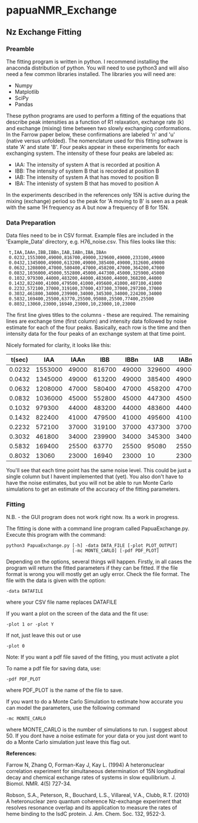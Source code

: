 # papuaNMR_Exchange

## Nz Exchange Fitting

### Preamble

The fitting program is written in python. I recommend installing the anaconda distribution of python. You will need to use python3 and will also need a few common libraries installed.  The libraries you will need are:

* Numpy
* Matplotlib
* SciPy
* Pandas

These python programs are used to perform a fitting of the equations that describe peak intensities as a function of R1 relaxation,  exchange rate (k) and exchange (mixing) time between two slowly exchanging conformations. In the Farrow paper below, these confirmations are labeled 'n' and 'u' (native versus unfolded). The nomenclature used for this fitting software is state 'A' and state 'B'. Four peaks appear in these experiments for each exchanging system. The intensity of these four peaks are labeled as:

* IAA: The intensity of system A that is recorded at position A
* IBB: The intensity of system B that is recorded at position B
* IAB: The intensity of system A that has moved to position B
* IBA: The intenisty of system B that has moved to position A

In the experiments described in the references only 15N is active during the mixing (exchange) period so the peak for 'A moving to B' is seen as a peak with the same 1H frequency as A but now a frequency of B for 15N. 

### Data Preparation

Data files need to be in CSV format. Example files are included in the 'Example_Data' directory, e.g. H76_noise.csv. This files looks like this:
```
 t,IAA,IAAn,IBB,IBBn,IAB,IABn,IBA,IBAn 
 0.0232,1553000,49000,816700,49000,329600,49000,233100,49000
 0.0432,1345000,49000,613200,49000,385400,49000,312600,49000
 0.0632,1208000,47000,580400,47000,458200,47000,364200,47000
 0.0832,1036000,45000,552800,45000,447300,45000,325900,45000
 0.1032,979300,44000,483200,44000,483600,44000,368200,44000
 0.1432,822400,41000,479500,41000,495600,41000,407100,41000
 0.2232,572100,37000,319100,37000,437300,37000,297200,37000
 0.3032,461800,34000,239900,34000,345300,34000,224200,34000
 0.5832,169400,25500,63770,25500,95080,25500,77400,25500
 0.8032,13060,23000,16940,23000,10,23000,10,23000
 ```

The first line gives titles to the columns - these are required. The remaining lines are exchange time (first column) and intensity data followed by noise estimate for each of the four peaks. Basically, each row is the time and then intensity data for the four peaks of an exchange system at that time point.  

Nicely formated for clarity, it looks like this:

|     t(sec)    |      IAA      |       IAAn    |      IBB      |      IBBn     |      IAB      |       IABn    |      IBA      |      IBAn     |
| --------- | --------- | --------- | --------- | --------- | --------- | --------- | --------- | ---------    |
|0.0232|1553000|49000|816700|49000|329600|49000|233100|49000|
|0.0432|1345000|49000|613200|49000|385400|49000|312600|49000|
|0.0632|1208000|47000|580400|47000|458200|47000|364200|47000|
|0.0832|1036000|45000|552800|45000|447300|45000|325900|45000|
|0.1032|979300|44000|483200|44000|483600|44000|368200|44000|
|0.1432|822400|41000|479500|41000|495600|41000|407100|41000|
|0.2232|572100|37000|319100|37000|437300|37000|297200|37000|
|0.3032|461800|34000|239900|34000|345300|34000|224200|34000|
|0.5832|169400|25500|63770|25500|95080|25500|77400|25500|
|0.8032|13060|23000|16940|23000|10|23000|10|23000|

You'll see that each time point has the same noise level. This could be just a single column but I havent implemented that (yet). You also don't have to have the noise estimates, but you will not be able to run Monte Carlo simulations to get an estimate of the accuracy of the fitting parameters. 

### Fitting

N.B. - the GUI program does not work right now. Its a work in progress.

The fitting is done with a command line program called PapuaExchange.py. Execute this program with the command:
```
python3 PapuaExchange.py [-h] -data DATA_FILE [-plot PLOT_OUTPUT]
                         [-mc MONTE_CARLO] [-pdf PDF_PLOT]
```
Depending on the options, several things will happen. Firstly, in all cases the program will return the fitted parameters if they can be fitted. If the file format is wrong you will mostly get an ugly error. Check the file format. The file with the data is given with the option:
```
-data DATAFILE
```
where your CSV file name replaces DATAFILE

If you want a plot on the screen of the data and the fit use:
```
-plot 1 or -plot Y
```
If not, just leave this out or use
```
-plot 0
```
Note: If you want a pdf file saved of the fitting, you must activate a plot 

To name a pdf file for saving data, use:
```
-pdf PDF_PLOT
```
where PDF_PLOT is the name of the file to save.

If you want to do a Monte Carlo Simulation to estimate how accurate you can model the parameters, use the following command
```
-mc MONTE_CARLO
```
where MONTE_CARLO is the number of simulations to run. I suggest about 50. If you dont have a noise estimate for your data or you just dont want to do a Monte Carlo simulation just leave this flag out. 







**References:**

Farrow N, Zhang O, Forman-Kay J, Kay L. (1994) A heteronuclear correlation experiment for simultaneous determination of 15N longitudinal decay and chemical exchange rates of systems in slow equilibrium. J. Biomol. NMR. 4(5) 727-34.

Robson, S.A., Peterson, R., Bouchard, L.S., Villareal, V.A., Clubb, R.T. (2010) A heteronuclear zero quantum coherence Nz-exchange experiment that resolves resonance overlap and its application to measure the rates of heme binding to the IsdC protein. J. Am. Chem. Soc. 132, 9522-3.
